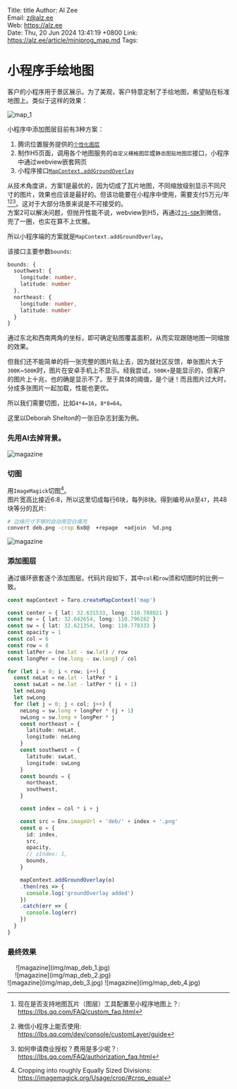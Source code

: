Title:  title
Author: Al Zee  
Email:  z@alz.ee  
Web:    https://alz.ee  
Date:   Thu, 20 Jun 2024 13:41:19 +0800
Link:   https://alz.ee/article/miniprog_map.md
Tags:   

# 小程序手绘地图

客户的小程序用于景区展示。为了美观，客户特意定制了手绘地图，希望贴在标准地图上。类似于这样的效果：

![map_1](img/map_1.jpg)


小程序中添加图层目前有3种方案：
1. 腾讯位置服务提供的[`个性化图层`](https://lbs.qq.com/customMap/)
1. 制作H5页面，调用各个地图服务的`自定义栅格图层`或`静态图贴地图层`接口，小程序中通过webview嵌套网页
1. 小程序接口[`MapContext.addGroundOverlay`](https://developers.weixin.qq.com/miniprogram/dev/api/media/map/MapContext.addGroundOverlay.html)

从技术角度讲，方案1是最优的，因为切成了瓦片地图，不同缩放级别显示不同尺寸的图片，效果也应该是最好的。但该功能要在小程序中使用，需要支付5万元/年[^1][^3][^2]。这对于大部分场景来说是不可接受的。   
方案2可以解决问题，但抛开性能不说，webview到H5，再通过[`JS-SDK`](https://developers.weixin.qq.com/doc/offiaccount/OA_Web_Apps/JS-SDK.html)到微信，兜了一圈，也实在算不上优雅。  

所以小程序端的方案就是`MapContext.addGroundOverlay`。

该接口主要参数`bounds`:
```ts
bounds: {
  southwest: {
    longitude: number,
    latitude: number
  },
  northeast: {
    longitude: number,
    latitude: number
  }
}
```
通过东北和西南两角的坐标，即可确定贴图覆盖面积，从而实现跟随地图一同缩放的效果。

但我们还不能简单的将一张完整的图片贴上去，因为就社区反馈，单张图片大于`300K`~`500K`时，图片在安卓手机上不显示。经我尝试，`500K+`是能显示的，但客户的图片上十兆，也的确是显示不了。至于具体的阈值，是个谜！而且图片过大时，分成多张图片一起加载，性能也更优。

所以我们需要切图，比如`4*4=16`，`8*8=64`。

这里以Deborah Shelton的一张旧杂志封面为例。

### 先用AI去掉背景。

![magazine](img/magazine03.png)

### 切图
用`ImageMagick`切图[^crop]。   
图片宽高比接近6:8，所以这里切成每行6块，每列8块。得到编号从`0`至`47`，共48块等分的瓦片:
```bash
# 边缘尺寸不够的自动用空白填充
convert deb.png -crop 6x8@  +repage  +adjoin  %d.png
```

![magazine](img/tiles.png)

### 添加图层
通过循环嵌套逐个添加图层。代码片段如下，其中`col`和`row`须和切图时的比例一致。
```ts
const mapContext = Taro.createMapContext('map')

const center = { lat: 32.631533, long: 110.788021 }
const ne = { lat: 32.642654, long: 110.796282 }
const sw = { lat: 32.621354, long: 110.778333 }
const opacity = 1
const col = 6
const row = 8
const latPer = (ne.lat - sw.lat) / row
const longPer = (ne.long - sw.long) / col

for (let i = 0; i < row; i++) {
  const neLat = ne.lat - latPer * i
  const swLat = ne.lat - latPer * (i + 1)
  let neLong
  let swLong
  for (let j = 0; j < col; j++) {
    neLong = sw.long + longPer * (j + 1)
    swLong = sw.long + longPer * j
    const northeast = {
      latitude: neLat,
      longitude: neLong
    }
    const southwest = {
      latitude: swLat,
      longitude: swLong
    }
    const bounds = {
      northeast,
      southwest,
    }

    const index = col * i + j

    const src = Env.imageUrl + 'deb/' + index + '.png'
    const o = {
      id: index,
      src,
      opacity,
      // zIndex: 1,
      bounds,
    }

    mapContext.addGroundOverlay(o)
    .then(res => {
      console.log('groundOverlay added')
    })
    .catch(err => {
      console.log(err)
    })
  }
}
```

### 最终效果

<div align="center" style="width: 50%">
![magazine](img/map_deb_1.jpg)
</div>
<div align="center" style="width: 50%">
![magazine](img/map_deb_2.jpg)
</div>
![magazine](img/map_deb_3.jpg)
![magazine](img/map_deb_4.jpg)

[^1]: 现在是否支持地图瓦片（图层）工具配置至小程序地图上？: https://lbs.qq.com/FAQ/custom_faq.html
[^3]: 微信小程序上能否使用: https://lbs.qq.com/dev/console/customLayer/guide
[^2]: 如何申请商业授权？费用是多少呢？: https://lbs.qq.com/FAQ/authorization_faq.html
[^js-sdk]: js-sdk: https://developers.weixin.qq.com/doc/offiaccount/OA_Web_Apps/JS-SDK.html
[^crop]: Cropping into roughly Equally Sized Divisions: https://imagemagick.org/Usage/crop/#crop_equal
